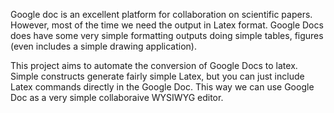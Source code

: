 Google doc is an excellent platform for collaboration on scientific papers. However, most of the time we need the output in Latex format. Google Docs does have some very simple formatting outputs doing simple tables, figures (even includes a simple drawing application).

This project aims to automate the conversion of Google Docs to latex. Simple constructs generate fairly simple Latex, but you can just include Latex commands directly in the Google Doc. This way we can use Google Doc as a very simple collaboraive WYSIWYG editor.